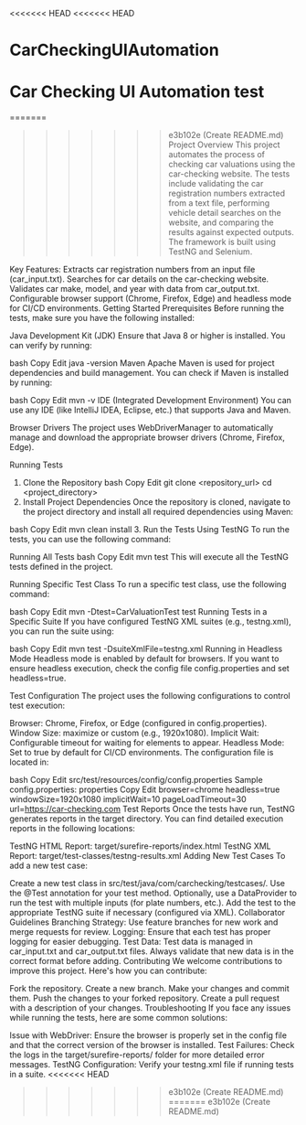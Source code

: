 <<<<<<< HEAD
<<<<<<< HEAD
# CarCheckingUIAutomation
Car Checking UI Automation test
=======
=======
>>>>>>> e3b102e (Create README.md)
Project Overview
This project automates the process of checking car valuations using the car-checking website. The tests include validating the car registration numbers extracted from a text file, performing vehicle detail searches on the website, and comparing the results against expected outputs. The framework is built using TestNG and Selenium.

Key Features:
Extracts car registration numbers from an input file (car_input.txt).
Searches for car details on the car-checking website.
Validates car make, model, and year with data from car_output.txt.
Configurable browser support (Chrome, Firefox, Edge) and headless mode for CI/CD environments.
Getting Started
Prerequisites
Before running the tests, make sure you have the following installed:

Java Development Kit (JDK)
Ensure that Java 8 or higher is installed. You can verify by running:

bash
Copy
Edit
java -version
Maven
Apache Maven is used for project dependencies and build management. You can check if Maven is installed by running:

bash
Copy
Edit
mvn -v
IDE (Integrated Development Environment)
You can use any IDE (like IntelliJ IDEA, Eclipse, etc.) that supports Java and Maven.

Browser Drivers
The project uses WebDriverManager to automatically manage and download the appropriate browser drivers (Chrome, Firefox, Edge).

Running Tests
1. Clone the Repository
bash
Copy
Edit
git clone <repository_url>
cd <project_directory>
2. Install Project Dependencies
Once the repository is cloned, navigate to the project directory and install all required dependencies using Maven:

bash
Copy
Edit
mvn clean install
3. Run the Tests Using TestNG
To run the tests, you can use the following command:

Running All Tests
bash
Copy
Edit
mvn test
This will execute all the TestNG tests defined in the project.

Running Specific Test Class
To run a specific test class, use the following command:

bash
Copy
Edit
mvn -Dtest=CarValuationTest test
Running Tests in a Specific Suite
If you have configured TestNG XML suites (e.g., testng.xml), you can run the suite using:

bash
Copy
Edit
mvn test -DsuiteXmlFile=testng.xml
Running in Headless Mode
Headless mode is enabled by default for browsers. If you want to ensure headless execution, check the config file config.properties and set headless=true.

Test Configuration
The project uses the following configurations to control test execution:

Browser: Chrome, Firefox, or Edge (configured in config.properties).
Window Size: maximize or custom (e.g., 1920x1080).
Implicit Wait: Configurable timeout for waiting for elements to appear.
Headless Mode: Set to true by default for CI/CD environments.
The configuration file is located in:

bash
Copy
Edit
src/test/resources/config/config.properties
Sample config.properties:
properties
Copy
Edit
browser=chrome
headless=true
windowSize=1920x1080
implicitWait=10
pageLoadTimeout=30
url=https://car-checking.com
Test Reports
Once the tests have run, TestNG generates reports in the target directory. You can find detailed execution reports in the following locations:

TestNG HTML Report: target/surefire-reports/index.html
TestNG XML Report: target/test-classes/testng-results.xml
Adding New Test Cases
To add a new test case:

Create a new test class in src/test/java/com/carchecking/testcases/.
Use the @Test annotation for your test method.
Optionally, use a DataProvider to run the test with multiple inputs (for plate numbers, etc.).
Add the test to the appropriate TestNG suite if necessary (configured via XML).
Collaborator Guidelines
Branching Strategy: Use feature branches for new work and merge requests for review.
Logging: Ensure that each test has proper logging for easier debugging.
Test Data: Test data is managed in car_input.txt and car_output.txt files. Always validate that new data is in the correct format before adding.
Contributing
We welcome contributions to improve this project. Here's how you can contribute:

Fork the repository.
Create a new branch.
Make your changes and commit them.
Push the changes to your forked repository.
Create a pull request with a description of your changes.
Troubleshooting
If you face any issues while running the tests, here are some common solutions:

Issue with WebDriver: Ensure the browser is properly set in the config file and that the correct version of the browser is installed.
Test Failures: Check the logs in the target/surefire-reports/ folder for more detailed error messages.
TestNG Configuration: Verify your testng.xml file if running tests in a suite.
<<<<<<< HEAD
>>>>>>> e3b102e (Create README.md)
=======
>>>>>>> e3b102e (Create README.md)
